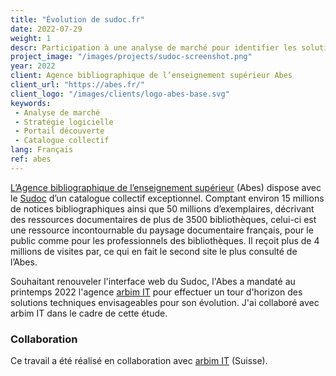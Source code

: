 ```yaml
---
title: "Évolution de sudoc.fr"
date: 2022-07-29
weight: 1
descr: Participation à une analyse de marché pour identifier les solutions techniques pertinentes pour le portail de découverte du catalogue collectif de l'enseignement supérieur français.
project_image: "/images/projects/sudoc-screenshot.png"
year: 2022
client: Agence bibliographique de l’enseignement supérieur Abes
client_url: "https://abes.fr/"
client_logo: "/images/clients/logo-abes-base.svg"
keywords: 
 - Analyse de marché
 - Stratégie logicielle
 - Portail découverte
 - Catalogue collectif
lang: Français
ref: abes
---
```


[L’Agence bibliographique de l’enseignement supérieur](https://abes.fr/) (Abes) dispose avec le [Sudoc](http://www.sudoc.abes.fr) d’un catalogue collectif exceptionnel. Comptant environ 15 millions de notices bibliographiques ainsi que 50 millions d’exemplaires, décrivant des ressources documentaires de plus de 3500 bibliothèques, celui-ci est une ressource incontournable du paysage documentaire français, pour le public comme pour les professionnels des bibliothèques. Il reçoit plus de 4 millions de visites par, ce qui en fait le second site le plus consulté de l’Abes.

Souhaitant renouveler l'interface web du Sudoc, l'Abes a mandaté au printemps 2022 l'agence [arbim IT](https://arbim.ch/projets/evolution-de-sudoc-fr/) pour effectuer un tour d'horizon des solutions techniques envisageables
pour son évolution. J'ai collaboré avec arbim IT dans le cadre de cette étude.

### Collaboration

Ce travail a été réalisé en collaboration avec [arbim IT](https://arbim.ch/projets/evolution-de-sudoc-fr/) (Suisse).